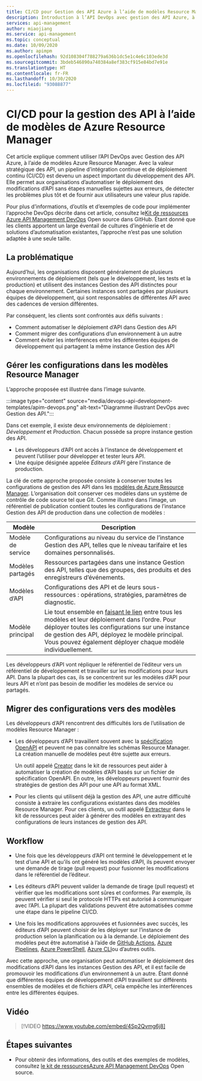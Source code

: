 ```yaml
---
title: CI/CD pour Gestion des API Azure à l’aide de modèles Resource Manager
description: Introduction à l’API DevOps avec gestion des API Azure, à l’aide de modèles de Azure Resource Manager pour gérer les déploiements d’API dans un pipeline CI/CD
services: api-management
author: miaojiang
ms.service: api-management
ms.topic: conceptual
ms.date: 10/09/2020
ms.author: apimpm
ms.openlocfilehash: 92d108304f788279a636b1dc5e1c4e6c103ede3d
ms.sourcegitcommit: 3bdeb546890a740384a8ef383cf915e84bd7e91e
ms.translationtype: HT
ms.contentlocale: fr-FR
ms.lasthandoff: 10/30/2020
ms.locfileid: "93088877"
---
```

# <a name="cicd-for-api-management-using-azure-resource-manager-templates"></a>CI/CD pour la gestion des API à l’aide de modèles de Azure Resource Manager

Cet article explique comment utiliser l’API DevOps avec Gestion des API Azure, à l’aide de modèles Azure Resource Manager. Avec la valeur stratégique des API, un pipeline d’intégration continue et de déploiement continu (CI/CD) est devenu un aspect important du développement des API. Elle permet aux organisations d’automatiser le déploiement des modifications d’API sans étapes manuelles sujettes aux erreurs, de détecter les problèmes plus tôt et de fournir aux utilisateurs une valeur plus rapide. 

Pour plus d’informations, d’outils et d’exemples de code pour implémenter l’approche DevOps décrite dans cet article, consultez le[Kit de ressources Azure API Management DevOps](https://github.com/Azure/azure-api-management-devops-resource-kit) Open source dans GitHub. Étant donné que les clients apportent un large éventail de cultures d’ingénierie et de solutions d’automatisation existantes, l’approche n’est pas une solution adaptée à une seule taille.

## <a name="the-problem"></a>La problématique

Aujourd’hui, les organisations disposent généralement de plusieurs environnements de déploiement (tels que le développement, les tests et la production) et utilisent des instances Gestion des API distinctes pour chaque environnement. Certaines instances sont partagées par plusieurs équipes de développement, qui sont responsables de différentes API avec des cadences de version différentes.

Par conséquent, les clients sont confrontés aux défis suivants :

* Comment automatiser le déploiement d’API dans Gestion des API
* Comment migrer des configurations d’un environnement à un autre
* Comment éviter les interférences entre les différentes équipes de développement qui partagent la même instance Gestion des API

## <a name="manage-configurations-in-resource-manager-templates"></a>Gérer les configurations dans les modèles Resource Manager

L’approche proposée est illustrée dans l’image suivante. 

:::image type="content" source="media/devops-api-development-templates/apim-devops.png" alt-text="Diagramme illustrant DevOps avec Gestion des API.":::

Dans cet exemple, il existe deux environnements de déploiement : *Développement* et *Production*. Chacun possède sa propre instance gestion des API. 

* Les développeurs d’API ont accès à l’instance de développement et peuvent l’utiliser pour développer et tester leurs API. 
* Une équipe désignée appelée *Éditeurs d’API* gère l’instance de production.

La clé de cette approche proposée consiste à conserver toutes les configurations de gestion des API dans les [modèles de Azure Resource Manager](../azure-resource-manager/resource-group-authoring-templates.md). L’organisation doit conserver ces modèles dans un système de contrôle de code source tel que Git. Comme illustré dans l’image, un référentiel de publication contient toutes les configurations de l’instance Gestion des API de production dans une collection de modèles :

|Modèle  |Description  |
|---------|---------|
|Modèle de service     | Configurations au niveau du service de l’instance Gestion des API, telles que le niveau tarifaire et les domaines personnalisés.         |
|Modèles partagés     |  Ressources partagées dans une instance Gestion des API, telles que des groupes, des produits et des enregistreurs d’événements.    |
|Modèles d’API     |  Configurations des API et de leurs sous-ressources : opérations, stratégies, paramètres de diagnostic.        |
|Modèle principal     |   Lie tout ensemble en [faisant le lien](../azure-resource-manager/resource-group-linked-templates.md) entre tous les modèles et leur déploiement dans l’ordre. Pour déployer toutes les configurations sur une instance de gestion des API, déployez le modèle principal. Vous pouvez également déployer chaque modèle individuellement.       |

Les développeurs d’API vont répliquer le référentiel de l’éditeur vers un référentiel de développement et travailler sur les modifications pour leurs API. Dans la plupart des cas, ils se concentrent sur les modèles d’API pour leurs API et n’ont pas besoin de modifier les modèles de service ou partagés.

## <a name="migrate-configurations-to-templates"></a>Migrer des configurations vers des modèles
Les développeurs d’API rencontrent des difficultés lors de l’utilisation de modèles Resource Manager :

* Les développeurs d’API travaillent souvent avec la [spécification OpenAPI](https://github.com/OAI/OpenAPI-Specification) et peuvent ne pas connaître les schémas Resource Manager. La création manuelle de modèles peut être sujette aux erreurs. 

   Un outil appelé [Creator](https://github.com/Azure/azure-api-management-devops-resource-kit/blob/master/src/APIM_ARMTemplate/README.md#Creator) dans le kit de ressources peut aider à automatiser la création de modèles d’API basés sur un fichier de spécification OpenAPI. En outre, les développeurs peuvent fournir des stratégies de gestion des API pour une API au format XML. 

* Pour les clients qui utilisent déjà la gestion des API, une autre difficulté consiste à extraire les configurations existantes dans des modèles Resource Manager. Pour ces clients, un outil appelé [Extracteur](https://github.com/Azure/azure-api-management-devops-resource-kit/blob/master/src/APIM_ARMTemplate/README.md#extractor) dans le kit de ressources peut aider à générer des modèles en extrayant des configurations de leurs instances de gestion des API.  

## <a name="workflow"></a>Workflow

* Une fois que les développeurs d’API ont terminé le développement et le test d’une API et qu’ils ont généré les modèles d’API, ils peuvent envoyer une demande de tirage (pull request) pour fusionner les modifications dans le référentiel de l’éditeur. 

* Les éditeurs d’API peuvent valider la demande de tirage (pull request) et vérifier que les modifications sont sûres et conformes. Par exemple, ils peuvent vérifier si seul le protocole HTTPs est autorisé à communiquer avec l’API. La plupart des validations peuvent être automatisées comme une étape dans le pipeline CI/CD.

* Une fois les modifications approuvées et fusionnées avec succès, les éditeurs d’API peuvent choisir de les déployer sur l’instance de production selon la planification ou à la demande. Le déploiement des modèles peut être automatisé à l’aide de [GitHub Actions](https://github.com/Azure/apimanagement-devops-samples), [Azure Pipelines](/azure/devops/pipelines), [Azure PowerShell](../azure-resource-manager/templates/deploy-powershell.md), [Azure CLI](../azure-resource-manager/templates/deploy-cli.md)ou d’autres outils.


Avec cette approche, une organisation peut automatiser le déploiement des modifications d’API dans les instances Gestion des API, et il est facile de promouvoir les modifications d’un environnement à un autre. Étant donné que différentes équipes de développement d’API travaillent sur différents ensembles de modèles et de fichiers d’API, cela empêche les interférences entre les différentes équipes.

## <a name="video"></a>Vidéo

> [!VIDEO https://www.youtube.com/embed/4Sp2Qvmg6j8]

## <a name="next-steps"></a>Étapes suivantes

- Pour obtenir des informations, des outils et des exemples de modèles, consultez [ le kit de ressourcesAzure API Management DevOps](https://github.com/Azure/azure-api-management-devops-resource-kit) Open source.